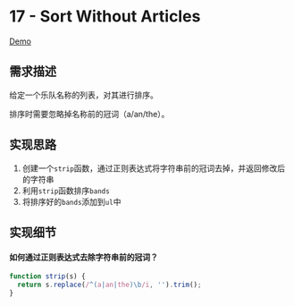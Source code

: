 # 17 - Sort Without Articles

[Demo](https://shanq21.github.io/My-JavaScript30/17/index.html)



## 需求描述

给定一个乐队名称的列表，对其进行排序。

排序时需要忽略掉名称前的冠词（a/an/the）。



## 实现思路

1. 创建一个`strip`函数，通过正则表达式将字符串前的冠词去掉，并返回修改后的字符串
2. 利用`strip`函数排序`bands`
3. 将排序好的`bands`添加到`ul`中



## 实现细节

#### 如何通过正则表达式去除字符串前的冠词？

```js
function strip(s) {
  return s.replace(/^(a|an|the)\b/i, '').trim();
}
```



